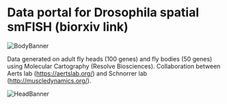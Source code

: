 Data portal for Drosophila spatial smFISH (biorxiv link)
==========

![BodyBanner](https://github.com/aertslab/spatial_fly_website/tree/master/images/body_banner_rs-fs8.png)

Data generated on adult fly heads (100 genes) and fly bodies (50 genes) using Molecular Cartography (Resolve Biosciences). 
Collaboration between Aerts lab  (https://aertslab.org/) and Schnorrer lab (http://muscledynamics.org/).

![HeadBanner](https://github.com/aertslab/spatial_fly_website/tree/master/images/head_banner_rs-fs8.png)